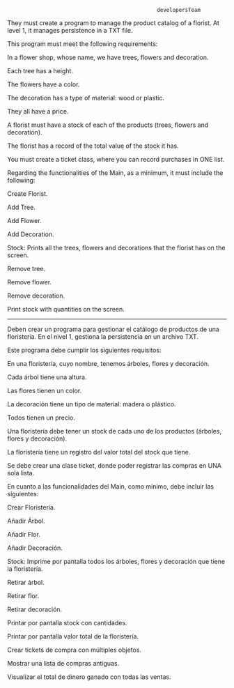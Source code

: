                                                     developersTeam

They must create a program to manage the product catalog of a florist. At level 1, it manages persistence in a TXT file.

This program must meet the following requirements:

In a flower shop, whose name, we have trees, flowers and decoration.

Each tree has a height.

The flowers have a color.

The decoration has a type of material: wood or plastic.

They all have a price.

A florist must have a stock of each of the products (trees, flowers and decoration).

The florist has a record of the total value of the stock it has.

You must create a ticket class, where you can record purchases in ONE list.

Regarding the functionalities of the Main, as a minimum, it must include the following:

Create Florist.

Add Tree.

Add Flower.

Add Decoration.

Stock: Prints all the trees, flowers and decorations that the florist has on the screen.

Remove tree.

Remove flower.

Remove decoration.

Print stock with quantities on the screen.

--------------------------------------------------------------------------------------------------------------------------------------------------------------------

Deben crear un programa para gestionar el catálogo de productos de una floristería. En el nivel 1, gestiona la persistencia en un archivo TXT.

Este programa debe cumplir los siguientes requisitos:

En una floristería, cuyo nombre, tenemos árboles, flores y decoración.

Cada árbol tiene una altura.

Las flores tienen un color.

La decoración tiene un tipo de material: madera o plástico.

Todos tienen un precio.

Una floristería debe tener un stock de cada uno de los productos (árboles, flores y decoración).

La floristería tiene un registro del valor total del stock que tiene.

Se debe crear una clase ticket, donde poder registrar las compras en UNA sola lista.

En cuanto a las funcionalidades del Main, como mínimo, debe incluir las siguientes:

Crear Floristería.

Añadir Árbol.

Añadir Flor.

Añadir Decoración.

Stock: Imprime por pantalla todos los árboles, flores y decoración que tiene la floristería.

Retirar árbol.

Retirar flor.

Retirar decoración.

Printar por pantalla stock con cantidades.

Printar por pantalla valor total de la floristería.

Crear tickets de compra con múltiples objetos.

Mostrar una lista de compras antiguas.

Visualizar el total de dinero ganado con todas las ventas.

